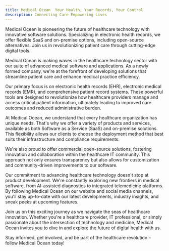 ```yaml
---
title: Medical Ocean  Your Health, Your Records, Your Control
description: Connecting Care Empowering Lives
---
```


Medical Ocean is pioneering the future of healthcare technology with innovative software solutions. Specializing in electronic health records, we offer flexible SaaS and on-premise options, including open-source alternatives. Join us in revolutionizing patient care through cutting-edge digital tools.


Medical Ocean is making waves in the healthcare technology sector with our suite of advanced medical software and applications. As a newly formed company, we're at the forefront of developing solutions that streamline patient care and enhance medical practice efficiency.

Our primary focus is on electronic health records (EHR), electronic medical records (EMR), and comprehensive patient record systems. These powerful tools are designed to revolutionize how healthcare providers manage and access critical patient information, ultimately leading to improved care outcomes and reduced administrative burden.

At Medical Ocean, we understand that every healthcare organization has unique needs. That's why we offer a variety of products and services, available as both Software as a Service (SaaS) and on-premise solutions. This flexibility allows our clients to choose the deployment method that best suits their infrastructure and compliance requirements.

We're also proud to offer commercial open-source solutions, fostering innovation and collaboration within the healthcare IT community. This approach not only ensures transparency but also allows for customization and community-driven improvements to our software.

Our commitment to advancing healthcare technology doesn't stop at product development. We're constantly exploring new frontiers in medical software, from AI-assisted diagnostics to integrated telemedicine platforms. By following Medical Ocean on our website and social media channels, you'll stay up-to-date with our latest developments, industry insights, and sneak peeks at upcoming features.

Join us on this exciting journey as we navigate the seas of healthcare innovation. Whether you're a healthcare provider, IT professional, or simply passionate about the intersection of technology and medicine, Medical Ocean invites you to dive in and explore the future of digital health with us.

Stay informed, get involved, and be part of the healthcare revolution – follow Medical Ocean today!
